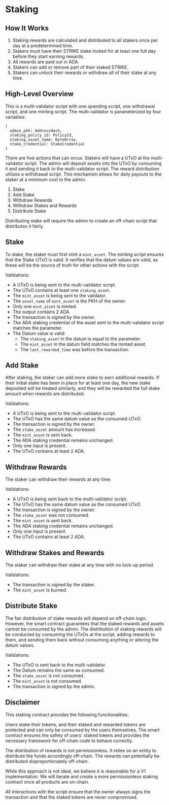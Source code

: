 # Staking

## How It Works

1. Staking rewards are calculated and distributed to all stakers once per day at a predetermined time.
2. Stakers must have their STRIKE stake locked for at least one full day before they start earning rewards.
3. All rewards are paid out in ADA.
4. Stakers can add or remove part of their staked STRIKE.
5. Stakers can unlock their rewards or withdraw all of their stake at any time.

## High-Level Overview

This is a multi-validator script with one spending script, one withdrawal script, and one minting script. The multi-validator is parameterized by four variables:

```
(
  admin_pkh: AddressHash,
  staking_policy_id: PolicyId,
  staking_asset_name: ByteArray,
  stake_credential: StakeCredential
)
```

There are five actions that can occur. Stakers will have a UTxO at the multi-validator script. The admin will deposit assets into the UTxO by consuming it and sending it back to the multi-validator script. The reward distribution utilizes a withdrawal script. This mechanism allows for daily payouts to the staker at a minimum cost to the admin.

1. Stake
2. Add Stake
3. Withdraw Rewards
4. Withdraw Stakes and Rewards
5. Distribute Stake

Distributing stake will require the admin to create an off-chain script that distributes it fairly.

## Stake

To stake, the staker must first mint a `mint_asset`. The minting script ensures that the Stake UTxO is valid. It verifies that the datum values are valid, as these will be the source of truth for other actions with the script.

Validations:

- A UTxO is being sent to the multi-validator script.
- The UTxO contains at least one `staking_asset`.
- The `mint_asset` is being sent to the validator.
- The `asset_name` of `mint_asset` is the PKH of the owner.
- Only one `mint_asset` is minted.
- The output contains 2 ADA.
- The transaction is signed by the owner.
- The ADA staking credential of the asset sent to the multi-validator script matches the parameter.
- The Datum value is valid:
  - The `staking_asset` in the datum is equal to the parameter.
  - The `mint_asset` in the datum field matches the minted asset.
  - The `last_rewarded_time` was before the transaction.

## Add Stake

After staking, the staker can add more stake to earn additional rewards. If their initial stake has been in place for at least one day, the new stake deposited will be treated similarly, and they will be rewarded the full stake amount when rewards are distributed.

Validations:

- A UTxO is being sent to the multi-validator script.
- The UTxO has the same datum value as the consumed UTxO.
- The transaction is signed by the owner.
- The `stake_asset` amount has increased.
- The `mint_asset` is sent back.
- The ADA staking credential remains unchanged.
- Only one input is present.
- The UTxO contains at least 2 ADA.

## Withdraw Rewards

The staker can withdraw their rewards at any time.

Validations:

- A UTxO is being sent back to the multi-validator script.
- The UTxO has the same datum value as the consumed UTxO.
- The transaction is signed by the owner.
- The `stake_asset` was not consumed.
- The `mint_asset` is sent back.
- The ADA staking credential remains unchanged.
- Only one input is present.
- The UTxO contains at least 2 ADA.

## Withdraw Stakes and Rewards

The staker can withdraw their stake at any time with no lock-up period.

Validations:

- The transaction is signed by the staker.
- The `mint_asset` is burned.

## Distribute Stake

The fair distribution of stake rewards will depend on off-chain logic. However, the smart contract guarantees that the staked rewards and assets cannot be consumed by the admin. The distribution of staking rewards will be conducted by consuming the UTxOs at the script, adding rewards to them, and sending them back without consuming anything or altering the datum values.

Validations:

- The UTxO is sent back to the multi-validator.
- The Datum remains the same as consumed.
- The `stake_asset` is not consumed.
- The `mint_asset` is not consumed.
- The transaction is signed by the admin.

## Disclaimer

This staking contract provides the following functionalities:

Users stake their tokens, and their staked and rewarded tokens are protected and can only be consumed by the users themselves. The smart contract ensures the safety of users' staked tokens and provides the necessary framework for off-chain code to behave correctly.

The distribution of rewards is not permissionless. It relies on an entity to distribute the funds accordingly off-chain. The rewards can potentially be distributed disproportionately off-chain.

While this approach is not ideal, we believe it is reasonable for a V1 implementation. We will iterate and create a more permissionless staking contract once all products are on-chain.

All interactions with the script ensure that the owner always signs the transaction and that the staked tokens are never compromised.
